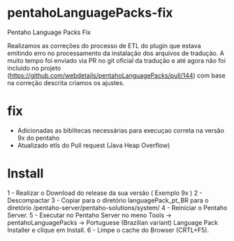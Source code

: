 # pentahoLanguagePacks-fix
Pentaho Language Packs Fix 

Realizamos as correções do processo de ETL do plugin que estava emitindo erro no processamento da instalação dos arquivos de tradução.
A muito tempo foi enviado via PR no git oficial da tradução e até agora não foi incluido no projeto (https://github.com/webdetails/pentahoLanguagePacks/pull/144) com base na correção descrita criamos os ajustes.

# fix 
- Adicionadas as biblitecas necessárias  para execuçao correta na versão 9x do pentaho
- Atualizado etls do Pull request (Java Heap Overflow)

# Install
1 - Realizar o Download do release da sua versão ( Exemplo 9x )
2 - Descompactar
3 - Copiar para o diretório languagePack_pt_BR para o diretório <pentahoinstall>/pentaho-server/pentaho-solutions/system/
4 - Reiniciar o Pentaho Server.
5 - Executar no Pentaho Server no meno Tools -> pentahoLanguagePacks -> Portuguese (Brazilian variant) Language Pack Installer e clique em Install.
6 - Limpe o cache do Browser (CRTL+F5).   
  
